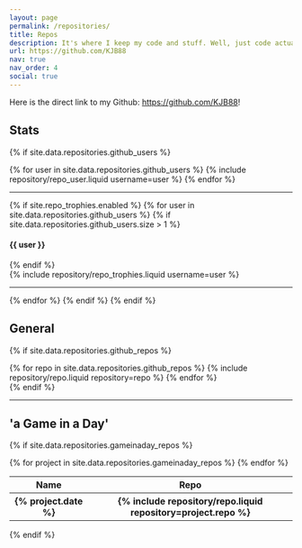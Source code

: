 ```yaml
---
layout: page
permalink: /repositories/
title: Repos
description: It's where I keep my code and stuff. Well, just code actually. All of my work is stored on Github. Feel free to check my repos out! (The Github API can take a second to respond, so give it a second!).
url: https://github.com/KJB88
nav: true
nav_order: 4
social: true
---
```


Here is the direct link to my Github: <a href="https://github.com/KJB88">https://github.com/KJB88</a>!

## Stats

{% if site.data.repositories.github_users %}

<div class="repositories d-flex flex-wrap flex-md-row flex-column justify-content-between align-items-center">
  {% for user in site.data.repositories.github_users %}
    {% include repository/repo_user.liquid username=user %}
  {% endfor %}
</div>

---

{% if site.repo_trophies.enabled %}
{% for user in site.data.repositories.github_users %}
{% if site.data.repositories.github_users.size > 1 %}

  <h4>{{ user }}</h4>
  {% endif %}
  <div class="repositories d-flex flex-wrap flex-md-row flex-column justify-content-between align-items-center">
  {% include repository/repo_trophies.liquid username=user %}
  </div>

---

{% endfor %}
{% endif %}
{% endif %}

## General

{% if site.data.repositories.github_repos %}

<div class="repositories d-flex flex-wrap flex-md-row flex-column justify-content-between align-items-center">
  {% for repo in site.data.repositories.github_repos %}
    {% include repository/repo.liquid repository=repo %}
  {% endfor %}
</div>
{% endif %}

---

## 'a Game in a Day'

{% if site.data.repositories.gameinaday_repos %}

<div class="repositories d-flex flex-wrap flex-md-row flex-column justify-content-between align-items-center">
  <table style="width: 100%">
    <tr>
      <th>Name</th>
      <th>Repo</th>
    <tr/>
      {% for project in site.data.repositories.gameinaday_repos %}
        <tr>
          <th>{% project.date %}</th>
          <th>{% include repository/repo.liquid repository=project.repo %}</th>
        </tr>
      {% endfor %}
    </table>
</div>
{% endif %}
